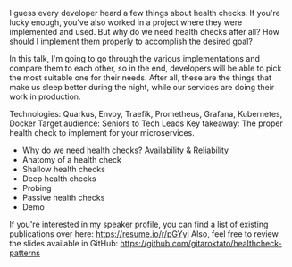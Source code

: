 I guess every developer heard a few things about health checks. If you're lucky enough, you've also worked in a project where they were implemented and used. But why do we need health checks after all? How should I implement them properly to accomplish the desired goal?

In this talk, I'm going to go through the various implementations and compare them to each other, so in the end, developers will be able to pick the most suitable one for their needs. After all, these are the things that make us sleep better during the night, while our services are doing their work in production.

Technologies: Quarkus, Envoy, Traefik, Prometheus, Grafana, Kubernetes, Docker
Target audience: Seniors to Tech Leads
Key takeaway: The proper health check to implement for your microservices.


- Why do we need health checks? Availability & Reliability
- Anatomy of a health check
- Shallow health checks
- Deep health checks
- Probing
- Passive health checks
- Demo

If you're interested in my speaker profile, you can find a list of existing publications over here: https://resume.io/r/pGYyj
Also, feel free to review the slides available in GitHub: https://github.com/gitaroktato/healthcheck-patterns

